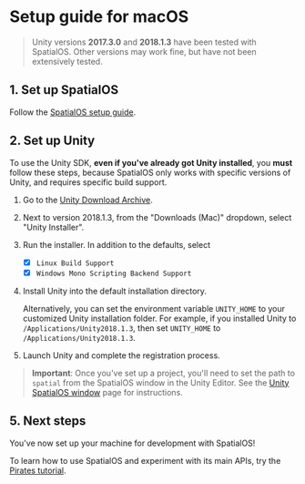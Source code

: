 # Setup guide for macOS

> Unity versions **2017.3.0** and **2018.1.3** have been tested with SpatialOS. Other versions may work fine, but have not been extensively tested.

## 1. Set up SpatialOS

Follow the [SpatialOS setup guide](https://docs.improbable.io/reference/13.0/shared/get-started/setup/mac).

## 2. Set up Unity

To use the Unity SDK, **even if you've already got Unity installed**,
you **must** follow these steps, because SpatialOS only works with specific versions of Unity, and
requires specific build support.

1. Go to the [Unity Download Archive](https://unity3d.com/get-unity/download/archive).
1. Next to version 2018.1.3, from the "Downloads (Mac)" dropdown, select "Unity Installer".
1. Run the installer. In addition to the defaults, select
    * [x] `Linux Build Support`
    * [X] `Windows Mono Scripting Backend Support`

1. Install Unity into the default installation directory.

    Alternatively, you can set the environment variable `UNITY_HOME` to your customized Unity installation folder.
    For example, if you installed Unity to `/Applications/Unity2018.1.3`,
    then set `UNITY_HOME` to `/Applications/Unity2018.1.3`.

1. Launch Unity and complete the registration process.

> **Important**: Once you've set up a project, you'll need to set the path to `spatial` from the SpatialOS window in the Unity Editor.
See the [Unity SpatialOS window](../../reference/spatialos-window.md#settings) page for instructions.

## 5. Next steps

You've now set up your machine for development with SpatialOS!

To learn how to use SpatialOS and experiment with its main APIs, try the
[Pirates tutorial](../../tutorials/pirates/overview.md).
